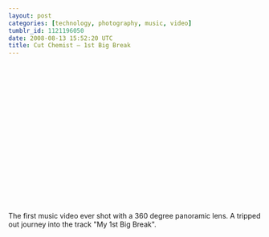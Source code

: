 ```yaml
---
layout: post
categories: [technology, photography, music, video]
tumblr_id: 1121196050  
date: 2008-08-13 15:52:20 UTC
title: Cut Chemist – 1st Big Break
---
```


<object width="500" height="281"><param name="allowfullscreen" value="true" /><param name="allowscriptaccess" value="always" /><param name="movie" value="http://www.vimeo.com/moogaloop.swf?clip_id=1478602&amp;server=www.vimeo.com&amp;show_title=0&amp;show_byline=1&amp;show_portrait=0&amp;color=ff4f1f&amp;fullscreen=1" /><embed src="http://www.vimeo.com/moogaloop.swf?clip_id=1478602&amp;server=www.vimeo.com&amp;show_title=0&amp;show_byline=1&amp;show_portrait=0&amp;color=ff4f1f&amp;fullscreen=1" type="application/x-shockwave-flash" allowfullscreen="true" allowscriptaccess="always" width="500" height="281"></embed></object>

The first music video ever shot with a 360 degree panoramic lens. A tripped out journey into the track "My 1st Big Break".
